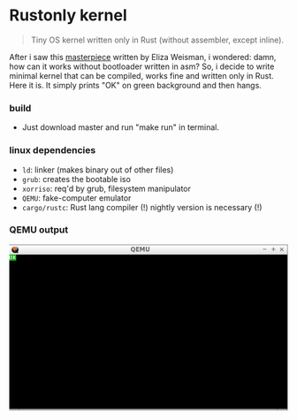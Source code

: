 # Rustonly kernel

> Tiny OS kernel written only in Rust (without assembler, except inline). 

After i saw this [masterpiece](https://github.com/hawkw/sos-kernel) written by Eliza Weisman, i wondered: damn, how can it works without bootloader written in asm? So, i decide to write minimal kernel that can be compiled, works fine and written only in Rust. Here it is. It simply prints "OK" on green background and then hangs. 

### build
- Just download master and run "make run" in terminal.

### linux dependencies
- `ld`: linker (makes binary out of other files)
- `grub`: creates the bootable iso
- `xorriso`: req'd by grub, filesystem manipulator
- `QEMU`: fake-computer emulator
- `cargo/rustc`: Rust lang compiler (!) nightly version is necessary (!)

### QEMU output
![alt tag](https://github.com/xeqlol/rustonly-kernel/blob/master/qemu.png)
